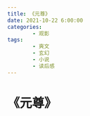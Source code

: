 ```yaml
---
title: 《元尊》
date: 2021-10-22 6:00:00
categories:
        - 观影
tags:
        - 爽文
        - 玄幻
        - 小说
        - 读后感
---
```


# 《元尊》
